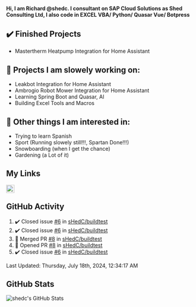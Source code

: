 #### Hi, I am Richard @shedc. I consultant on SAP Cloud Solutions as Shed Consulting Ltd, I also code in EXCEL VBA/ Python/ Quasar Vue/ Botpress

## ✔️ Finished Projects
- Mastertherm Heatpump Integration for Home Assistant

## 👋 Projects I am slowely working on:
- Leakbot Integration for Home Assistant
- Ambrogio Robot Mower Integration for Home Assistant
- Learning Spring Boot and Quasar, AI
- Building Excel Tools and Macros

## 👀 Other things I am interested in:
- Trying to learn Spanish
- Sport (Running slowely still!!!, Spartan Done!!!)
- Snowboarding (when I get the chance)
- Gardening (a Lot of it)

## My Links
[<img align="left" alt="shedc | LinkedIn" width="22px" src="https://cdn.jsdelivr.net/npm/simple-icons@v3/icons/linkedin.svg" />][linkedin]

<br/>

## GitHub Activity
<!--RECENT_ACTIVITY:start-->
1. ✔️ Closed issue [#6](https://github.com/sHedC/buildtest/issues/6) in [sHedC/buildtest](https://github.com/sHedC/buildtest)
2. ✔️ Closed issue [#6](https://github.com/sHedC/buildtest/issues/6) in [sHedC/buildtest](https://github.com/sHedC/buildtest)
3. 🎉 Merged PR [#8](https://github.com/sHedC/buildtest/pull/8) in [sHedC/buildtest](https://github.com/sHedC/buildtest)
4. 💪 Opened PR [#8](https://github.com/sHedC/buildtest/pull/8) in [sHedC/buildtest](https://github.com/sHedC/buildtest)
5. ✔️ Closed issue [#6](https://github.com/sHedC/buildtest/issues/6) in [sHedC/buildtest](https://github.com/sHedC/buildtest)
<!--RECENT_ACTIVITY:end-->
<!--RECENT_ACTIVITY:last_update-->
Last Updated: Thursday, July 18th, 2024, 12:34:17 AM
<!--RECENT_ACTIVITY:last_update_end-->

## GitHub Stats
<img align="left" alt="shedc's GitHub Stats" src="https://github-readme-stats.vercel.app/api?username=shedc&show_icons=true&hide_title=true" />

[linkedin]: https://www.linkedin.com/in/richard-holmes-3314251/
